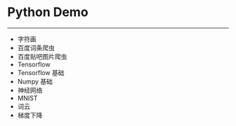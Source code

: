 # Python Demo
---
* 字符画
* 百度词条爬虫
* 百度贴吧图片爬虫
* Tensorflow
 * Tensorflow 基础
 * Numpy 基础 
 * 神经网络
 * MNIST
* 词云
* 梯度下降
